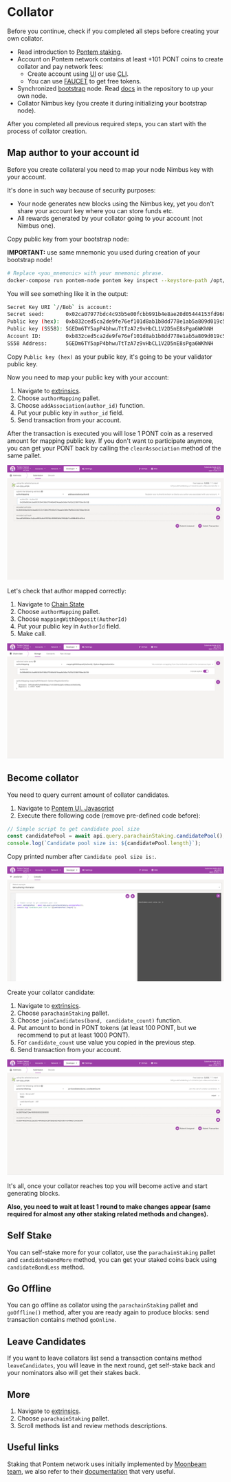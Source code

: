 # Collator

Before you continue, check if you completed all steps before creating your own collator.

* Read introduction to [Pontem staking](./README.md).
* Account on Pontem network contains at least +101 PONT coins to create collator and pay network fees:
  * Create account using [UI](../getting_started/ui.md#account-creation) or use [CLI](../getting_started/cli.md#account-creation).
  * You can use [FAUCET](https://t.me/pontem_faucet_bot) to get free tokens.
* Synchronized [bootstrap](https://github.com/pontem-network/bootstrap) node. Read [docs](https://github.com/pontem-network/bootstrap) in the repository to up your own node.
* Collator Nimbus key (you create it during initializing your bootstrap node).

After you completed all previous required steps, you can start with the process of collator creation.

## Map author to your account id

Before you create collateral you need to map your node Nimbus key with your account. 

It's done in such way because of security purposes:

* Your node generates new blocks using the Nimbus key, yet you don't share your account key where you can store funds etc.
* All rewards generated by your collator going to your account (not Nimbus one). 

Copy public key from your bootstrap node:

**IMPORTANT:** use same mnemonic you used during creation of your bootstrap node!

```sh
# Replace <you_mnemonic> with your mnemonic phrase.
docker-compose run pontem-node pontem key inspect --keystore-path /opt/pontem/keys "<you_mnemonic>"
```

You will see something like it in the output:

```sh
Secret Key URI `//Bob` is account:
Secret seed:       0x02ca07977bdc4c93b5e00fcbb991b4e8ae20d05444153fd968e04bed6b4946e7
Public key (hex):  0xb832ced5ca2de9fe76ef101d8ab1b8dd778e1ab5a809d019c57b78e45ecbaa56
Public key (SS58): 5GEDm6TY5apP4bhwuTtTzA7z9vHbCL1V2D5nE8sPga6WKhNH
Account ID:        0xb832ced5ca2de9fe76ef101d8ab1b8dd778e1ab5a809d019c57b78e45ecbaa56
SS58 Address:      5GEDm6TY5apP4bhwuTtTzA7z9vHbCL1V2D5nE8sPga6WKhNH
```

Copy `Public key (hex)` as your public key, it's going to be your validator public key. 

Now you need to map your public key with your account:

1. Navigate to [extrinsics](https://polkadot.js.org/apps/?rpc=wss://testnet.pontem.network/ws#/extrinsics).
2. Choose `authorMapping` pallet.
3. Choose `addAssociation(author_id)` function.
4. Put your public key in `author_id` field.
5. Send transaction from your account.

After the transaction is executed you will lose 1 PONT coin as a reserved amount for mapping public key. If you don't want to participate anymore, you can get your PONT back by calling the `clearAssociation` method of the same pallet.

![Check Mapping](/assets/author_mapping.png "Author Mapping")

Let's check that author mapped correctly:

1. Navigate to [Chain State](https://polkadot.js.org/apps/?rpc=wss%3A%2F%2Ftestnet.pontem.network%2Fws#/chainstate)
2. Choose `authorMapping` pallet.
3. Choose `mappingWithDeposit(AuthorId)`
4. Put your public key in `AuthorId` field.
5. Make call.

![Check Mapping](/assets/check_author_mapping.png "Check Mapping")

## Become collator

You need to query current amount of collator candidates.

1. Navigate to [Pontem UI. Javascript](https://polkadot.js.org/apps/?rpc=wss%3A%2F%2Ftestnet.pontem.network%2Fws#/js)
2. Execute there following code (remove pre-defined code before):

```js
// Simple script to get candidate pool size
const candidatePool = await api.query.parachainStaking.candidatePool();
console.log(`Candidate pool size is: ${candidatePool.length}`);
```

Copy printed number after `Candidate pool size is:`.

![Candidate Pool](/assets/candidate_pool.png "Candidate Pool")

Create your collator candidate:

1. Navigate to [extrinsics](https://polkadot.js.org/apps/?rpc=wss://testnet.pontem.network/ws#/extrinsics).
2. Choose `parachainStaking` pallet.
3. Choose `joinCandidates(bond, candidate_count)` function.
4. Put amount to bond in PONT tokens (at least 100 PONT, but we recommend to put at least 1000 PONT).
5. For `candidate_count` use value you copied in the previous step.
6. Send transaction from your account.

![Join Candidatess](/assets/join_candidates.png "Join Candidates")

It's all, once your collator reaches top you will become active and start generating blocks. 

**Also, you need to wait at least 1 round to make changes appear (same required for almost any other staking related methods and changes).**

## Self Stake

You can self-stake more for your collator, use the `parachainStaking` pallet and `candidateBondMore` method, you can get your staked coins back using `candidateBondLess` method.

## Go Offline

You can go offline as collator using the `parachainStaking` pallet and `goOffline()` method, after you are ready again to produce blocks: send transaction contains method `goOnline`.

## Leave Candidates

If you want to leave collators list send a transaction contains method `leaveCandidates`, you will leave in the next round, get self-stake back and your nominators also will get their stakes back.

## More

1. Navigate to [extrinsics](https://polkadot.js.org/apps/?rpc=wss://testnet.pontem.network/ws#/extrinsics).
2. Choose `parachainStaking` pallet.
3. Scroll methods list and review methods descriptions.

## Useful links

Staking that Pontem network uses initially implemented by [Moonbeam team](https://moonbeam.network/), we also refer to their [documentation](https://docs.moonbeam.network/learn/features/staking/) that very useful.
